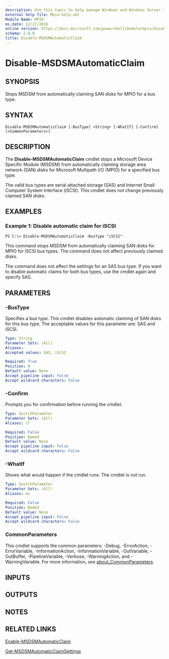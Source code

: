 ```yaml
---
description: Use this topic to help manage Windows and Windows Server technologies with Windows PowerShell.
external help file: Mpio-help.xml
Module Name: MPIO
ms.date: 12/27/2016
online version: https://docs.microsoft.com/powershell/module/mpio/disable-msdsmautomaticclaim?view=windowsserver2019-ps&wt.mc_id=ps-gethelp
schema: 2.0.0
title: Disable-MSDSMAutomaticClaim
---
```


# Disable-MSDSMAutomaticClaim

## SYNOPSIS
Stops MSDSM from automatically claiming SAN disks for MPIO for a bus type.

## SYNTAX

```
Disable-MSDSMAutomaticClaim [-BusType] <String> [-WhatIf] [-Confirm] [<CommonParameters>]
```

## DESCRIPTION
The **Disable-MSDSMAutomaticClaim** cmdlet stops a Microsoft Device Specific Module (MSDSM) from automatically claiming storage area network (SAN) disks for Microsoft Multipath I/O (MPIO) for a specified bus type.

The valid bus types are serial attached storage (SAS) and Internet Small Computer System Interface (iSCSI).
This cmdlet does not change previously claimed SAN disks.

## EXAMPLES

### Example 1: Disable automatic claim for iSCSI
```
PS C:\> Disable-MSDSMAutomaticClaim -BusType "iSCSI"
```

This command stops MSDSM from automatically claiming SAN disks for MPIO for iSCSI bus types.
The command does not affect previously claimed disks.

The command does not affect the settings for an SAS bus type.
If you want to disable automatic claims for both bus types, use the cmdlet again and specify SAS.

## PARAMETERS

### -BusType
Specifies a bus type.
This cmdlet disables automatic claiming of SAN disks for this bus type.
The acceptable values for this parameter are: SAS and iSCSI.

```yaml
Type: String
Parameter Sets: (All)
Aliases: 
Accepted values: SAS, iSCSI

Required: True
Position: 0
Default value: None
Accept pipeline input: False
Accept wildcard characters: False
```

### -Confirm
Prompts you for confirmation before running the cmdlet.

```yaml
Type: SwitchParameter
Parameter Sets: (All)
Aliases: cf

Required: False
Position: Named
Default value: None
Accept pipeline input: False
Accept wildcard characters: False
```

### -WhatIf
Shows what would happen if the cmdlet runs. The cmdlet is not run.

```yaml
Type: SwitchParameter
Parameter Sets: (All)
Aliases: wi

Required: False
Position: Named
Default value: None
Accept pipeline input: False
Accept wildcard characters: False
```

### CommonParameters
This cmdlet supports the common parameters: -Debug, -ErrorAction, -ErrorVariable, -InformationAction, -InformationVariable, -OutVariable, -OutBuffer, -PipelineVariable, -Verbose, -WarningAction, and -WarningVariable. For more information, see [about_CommonParameters](https://go.microsoft.com/fwlink/?LinkID=113216).

## INPUTS

## OUTPUTS

## NOTES

## RELATED LINKS

[Enable-MSDSMAutomaticClaim](./Enable-MSDSMAutomaticClaim.md)

[Get-MSDSMAutomaticClaimSettings](./Get-MSDSMAutomaticClaimSettings.md)

